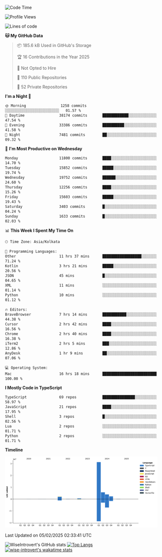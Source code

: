 <!--START_SECTION:waka-->
![Code Time](http://img.shields.io/badge/Code%20Time-2%2C194%20hrs%2059%20mins-blue)

![Profile Views](http://img.shields.io/badge/Profile%20Views-0-blue)

![Lines of code](https://img.shields.io/badge/From%20Hello%20World%20I%27ve%20Written-46.2%20million%20lines%20of%20code-blue)

**🐱 My GitHub Data** 

> 📦 185.6 kB Used in GitHub's Storage 
 > 
> 🏆 16 Contributions in the Year 2025
 > 
> 🚫 Not Opted to Hire
 > 
> 📜 110 Public Repositories 
 > 
> 🔑 52 Private Repositories 
 > 
**I'm a Night 🦉** 

```text
🌞 Morning                1258 commits        ░░░░░░░░░░░░░░░░░░░░░░░░░   01.57 % 
🌆 Daytime                38174 commits       ████████████░░░░░░░░░░░░░   47.54 % 
🌃 Evening                33386 commits       ██████████░░░░░░░░░░░░░░░   41.58 % 
🌙 Night                  7481 commits        ██░░░░░░░░░░░░░░░░░░░░░░░   09.32 % 
```
📅 **I'm Most Productive on Wednesday** 

```text
Monday                   11800 commits       ████░░░░░░░░░░░░░░░░░░░░░   14.70 % 
Tuesday                  15852 commits       █████░░░░░░░░░░░░░░░░░░░░   19.74 % 
Wednesday                19752 commits       ██████░░░░░░░░░░░░░░░░░░░   24.60 % 
Thursday                 12256 commits       ████░░░░░░░░░░░░░░░░░░░░░   15.26 % 
Friday                   15603 commits       █████░░░░░░░░░░░░░░░░░░░░   19.43 % 
Saturday                 3403 commits        █░░░░░░░░░░░░░░░░░░░░░░░░   04.24 % 
Sunday                   1633 commits        █░░░░░░░░░░░░░░░░░░░░░░░░   02.03 % 
```


📊 **This Week I Spent My Time On** 

```text
🕑︎ Time Zone: Asia/Kolkata

💬 Programming Languages: 
Other                    11 hrs 37 mins      ██████████████████░░░░░░░   71.24 % 
Kotlin                   3 hrs 21 mins       █████░░░░░░░░░░░░░░░░░░░░   20.56 % 
JSON                     45 mins             █░░░░░░░░░░░░░░░░░░░░░░░░   04.65 % 
XML                      11 mins             ░░░░░░░░░░░░░░░░░░░░░░░░░   01.14 % 
Python                   10 mins             ░░░░░░░░░░░░░░░░░░░░░░░░░   01.12 % 

🔥 Editors: 
BraveBrowser             7 hrs 14 mins       ███████████░░░░░░░░░░░░░░   44.38 % 
Cursor                   2 hrs 42 mins       ████░░░░░░░░░░░░░░░░░░░░░   16.56 % 
Chrome                   2 hrs 40 mins       ████░░░░░░░░░░░░░░░░░░░░░   16.38 % 
iTerm2                   2 hrs 5 mins        ███░░░░░░░░░░░░░░░░░░░░░░   12.86 % 
AnyDesk                  1 hr 9 mins         ██░░░░░░░░░░░░░░░░░░░░░░░   07.06 % 

💻 Operating System: 
Mac                      16 hrs 18 mins      █████████████████████████   100.00 % 
```

**I Mostly Code in TypeScript** 

```text
TypeScript               69 repos            ███████████████░░░░░░░░░░   58.97 % 
JavaScript               21 repos            ████░░░░░░░░░░░░░░░░░░░░░   17.95 % 
Shell                    3 repos             █░░░░░░░░░░░░░░░░░░░░░░░░   02.56 % 
Lua                      2 repos             ░░░░░░░░░░░░░░░░░░░░░░░░░   01.71 % 
Python                   2 repos             ░░░░░░░░░░░░░░░░░░░░░░░░░   01.71 % 
```



**Timeline**

![Lines of Code chart](https://raw.githubusercontent.com/wise-introvert/wise-introvert/master/assets/bar_graph.png)


 Last Updated on 05/02/2025 02:33:41 UTC
<!--END_SECTION:waka-->

![WiseIntrovert's GitHub stats](https://github-readme-stats.vercel.app/api?username=wise-introvert&count_private=true&show_icons=true)
[![Top Langs](https://github-readme-stats.vercel.app/api/top-langs/?username=wise-introvert&langs_count=10)](https://github.com/anuraghazra/github-readme-stats)
[![wise-introvert's wakatime stats](https://github-readme-stats.vercel.app/api/wakatime?username=wiseintrovert)](https://github.com/anuraghazra/github-readme-stats)
